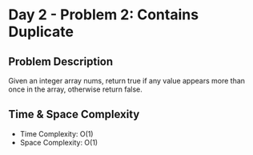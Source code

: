 # Day 2 - Problem 2: Contains Duplicate

## Problem Description

Given an integer array nums, return true if any value appears more than once in the array, otherwise return false.

## Time & Space Complexity

- Time Complexity: O(1)
- Space Complexity: O(1)
